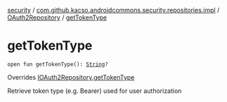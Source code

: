 [security](../../index.md) / [com.github.kacso.androidcommons.security.repositories.impl](../index.md) / [OAuth2Repository](index.md) / [getTokenType](./get-token-type.md)

# getTokenType

`open fun getTokenType(): `[`String`](https://kotlinlang.org/api/latest/jvm/stdlib/kotlin/-string/index.html)`?`

Overrides [IOAuth2Repository.getTokenType](../../com.github.kacso.androidcommons.security.repositories/-i-o-auth2-repository/get-token-type.md)

Retrieve token type (e.g. Bearer) used for user authorization

